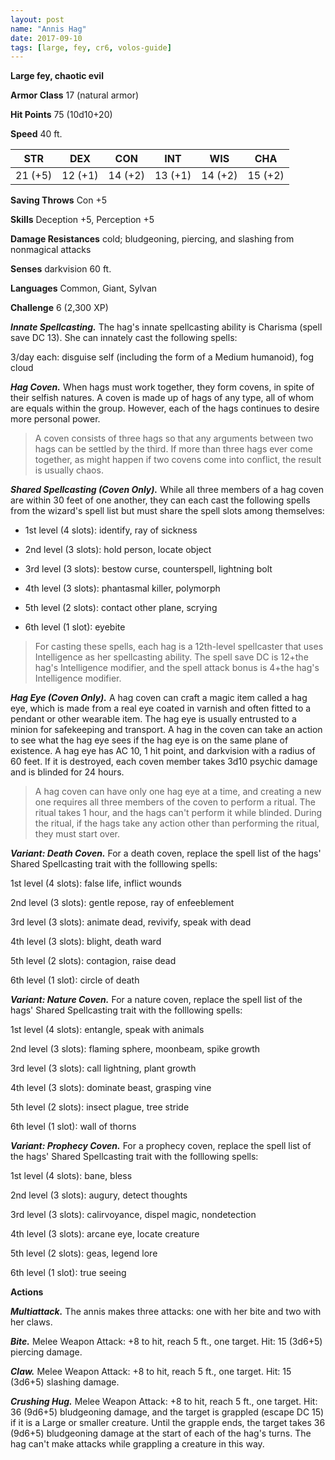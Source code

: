 ```yaml
---
layout: post
name: "Annis Hag"
date: 2017-09-10
tags: [large, fey, cr6, volos-guide]
---
```


**Large fey, chaotic evil**

**Armor Class** 17 (natural armor)

**Hit Points** 75 (10d10+20)

**Speed** 40 ft.

|   STR   |   DEX   |   CON   |   INT   |   WIS   |   CHA   |
|:-----:|:-----:|:-----:|:-----:|:-----:|:-----:|
| 21 (+5) | 12 (+1) | 14 (+2) | 13 (+1) | 14 (+2) | 15 (+2) |

**Saving Throws** Con +5

**Skills** Deception +5, Perception +5

**Damage Resistances** cold; bludgeoning, piercing, and slashing from nonmagical attacks

**Senses** darkvision 60 ft.

**Languages** Common, Giant, Sylvan

**Challenge** 6 (2,300 XP)

***Innate Spellcasting.*** The hag's innate spellcasting ability is Charisma (spell save DC 13). She can innately cast the following spells:

3/day each: disguise self (including the form of a Medium humanoid), fog cloud

***Hag Coven.*** When hags must work together, they form covens, in spite of their selfish natures. A coven is made up of hags of any type, all of whom are equals within the group. However, each of the hags continues to desire more personal power.

>A coven consists of three hags so that any arguments between two hags can be settled by the third. If more than three hags ever come together, as might happen if two covens come into conflict, the result is usually chaos.

***Shared Spellcasting (Coven Only).*** While all three members of a hag coven are within 30 feet of one another, they can each cast the following spells from the wizard's spell list but must share the spell slots among themselves: 

* 1st level (4 slots): identify, ray of sickness 

* 2nd level (3 slots): hold person, locate object 

* 3rd level (3 slots): bestow curse, counterspell, lightning bolt 

* 4th level (3 slots): phantasmal killer, polymorph 

* 5th level (2 slots): contact other plane, scrying 

* 6th level (1 slot): eyebite

>For casting these spells, each hag is a 12th-level spellcaster that uses Intelligence as her spellcasting ability. The spell save DC is 12+the hag's Intelligence modifier, and the spell attack bonus is 4+the hag's Intelligence modifier.

***Hag Eye (Coven Only).*** A hag coven can craft a magic item called a hag eye, which is made from a real eye coated in varnish and often fitted to a pendant or other wearable item. The hag eye is usually entrusted to a minion for safekeeping and transport. A hag in the coven can take an action to see what the hag eye sees if the hag eye is on the same plane of existence. A hag eye has AC 10, 1 hit point, and darkvision with a radius of 60 feet. If it is destroyed, each coven member takes 3d10 psychic damage and is blinded for 24 hours.

>A hag coven can have only one hag eye at a time, and creating a new one requires all three members of the coven to perform a ritual. The ritual takes 1 hour, and the hags can't perform it while blinded. During the ritual, if the hags take any action other than performing the ritual, they must start over.

***Variant: Death Coven.*** For a death coven, replace the spell list of the hags' Shared Spellcasting trait with the folllowing spells:

1st level (4 slots): false life, inflict wounds

2nd level (3 slots): gentle repose, ray of enfeeblement

3rd level (3 slots): animate dead, revivify, speak with dead

4th level (3 slots): blight, death ward

5th level (2 slots): contagion, raise dead

6th level (1 slot): circle of death

***Variant: Nature Coven.*** For a nature coven, replace the spell list of the hags' Shared Spellcasting trait with the folllowing spells:

1st level (4 slots): entangle, speak with animals

2nd level (3 slots): flaming sphere, moonbeam, spike growth

3rd level (3 slots): call lightning, plant growth

4th level (3 slots): dominate beast, grasping vine

5th level (2 slots): insect plague, tree stride

6th level (1 slot): wall of thorns

***Variant: Prophecy Coven.*** For a prophecy coven, replace the spell list of the hags' Shared Spellcasting trait with the folllowing spells:

1st level (4 slots): bane, bless

2nd level (3 slots): augury, detect thoughts

3rd level (3 slots): calirvoyance, dispel magic, nondetection

4th level (3 slots): arcane eye, locate creature

5th level (2 slots): geas, legend lore

6th level (1 slot): true seeing

**Actions**

***Multiattack.*** The annis makes three attacks: one with her bite and two with her claws.

***Bite.*** Melee Weapon Attack: +8 to hit, reach 5 ft., one target. Hit: 15 (3d6+5) piercing damage.

***Claw.*** Melee Weapon Attack: +8 to hit, reach 5 ft., one target. Hit: 15 (3d6+5) slashing damage.

***Crushing Hug.*** Melee Weapon Attack: +8 to hit, reach 5 ft., one target. Hit: 36 (9d6+5) bludgeoning damage, and the target is grappled (escape DC 15) if it is a Large or smaller creature. Until the grapple ends, the target takes 36 (9d6+5) bludgeoning damage at the start of each of the hag's turns. The hag can't make attacks while grappling a creature in this way.

